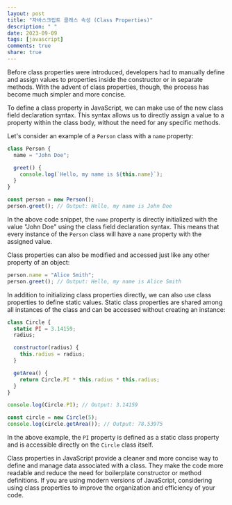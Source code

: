 ```yaml
---
layout: post
title: "자바스크립트 클래스 속성 (Class Properties)"
description: " "
date: 2023-09-09
tags: [javascript]
comments: true
share: true
---
```


Before class properties were introduced, developers had to manually define and assign values to properties inside the constructor or in separate methods. With the advent of class properties, though, the process has become much simpler and more concise.

To define a class property in JavaScript, we can make use of the new class field declaration syntax. This syntax allows us to directly assign a value to a property within the class body, without the need for any specific methods.

Let's consider an example of a `Person` class with a `name` property:

```javascript
class Person {
  name = "John Doe";

  greet() {
    console.log(`Hello, my name is ${this.name}`);
  }
}

const person = new Person();
person.greet(); // Output: Hello, my name is John Doe
```

In the above code snippet, the `name` property is directly initialized with the value "John Doe" using the class field declaration syntax. This means that every instance of the `Person` class will have a `name` property with the assigned value.

Class properties can also be modified and accessed just like any other property of an object:

```javascript
person.name = "Alice Smith";
person.greet(); // Output: Hello, my name is Alice Smith
```

In addition to initializing class properties directly, we can also use class properties to define static values. Static class properties are shared among all instances of the class and can be accessed without creating an instance:

```javascript
class Circle {
  static PI = 3.14159;
  radius;

  constructor(radius) {
    this.radius = radius;
  }

  getArea() {
    return Circle.PI * this.radius * this.radius;
  }
}

console.log(Circle.PI); // Output: 3.14159

const circle = new Circle(5);
console.log(circle.getArea()); // Output: 78.53975
```

In the above example, the `PI` property is defined as a static class property and is accessible directly on the `Circle` class itself.

Class properties in JavaScript provide a cleaner and more concise way to define and manage data associated with a class. They make the code more readable and reduce the need for boilerplate constructor or method definitions. If you are using modern versions of JavaScript, considering using class properties to improve the organization and efficiency of your code.